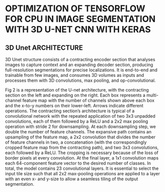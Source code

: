 
# OPTIMIZATION OF TENSORFLOW FOR CPU IN IMAGE SEGMENTATION WITH 3D U-NET CNN WITH KERAS

## 3D Unet ARCHITECTURE

3D Unet structure consists of a contracting encoder section that analyses images to capture context and an expanding decoder section, producing full-resolution segmentations for precise localizations. It is end-to-end and trainable from few images, and consumes 3D volumes as inputs and processes them with 3D convolutions, max pooling, and op-convolutional.

Fig 2 is a representation of the U-net architecture, with the contracting section on the left and expanding on the right. Each box represents a multi-channel feature map with the number of channels shown above each box and the x-to-y numbers on their lower-left. Arrows indicate different operations. The contracting section’s architecture is typical of a convolutional network with the repeated application of two 3x3 unpadded convolutions, each of them followed by a ReLU and a 2x2 max pooling operation with stride 2 for downsampling. At each downsampling step, we double the number of feature channels. The expansive path contains an upsampling of the feature map, a 2x2 convolution that divides the number of feature channels in two, a concatenation (with the correspondingly cropped feature map from the contracting path), and two 3x3 convolutions, each followed by a ReLU. The cropping is necessary because of the loss of border pixels at every convolution. At the final layer, a 1x1 convolution maps each 64-component feature vector to the desired number of classes. In total, the model contains 23 convolutional layers. It is essential to select the input tile size such that all 2x2 max-pooling operations are applied to a layer with an even x- and y-size to allow a seamless tiling of the output segmentation.


